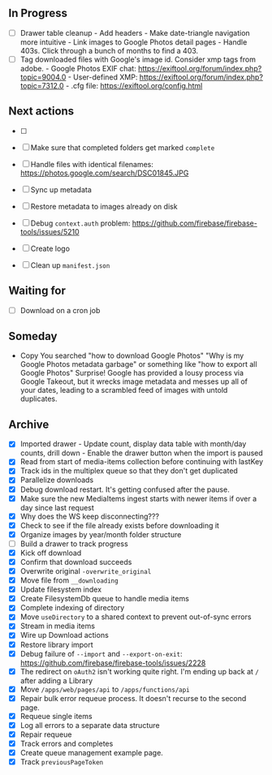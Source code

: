 ## In Progress

- [ ] Drawer table cleanup
      - Add headers
      - Make date-triangle navigation more intuitive
      - Link images to Google Photos detail pages
      - Handle 403s. Click through a bunch of months to find a 403.
- [ ] Tag downloaded files with Google's image id. Consider xmp tags from adobe. 
      - Google Photos EXIF chat: https://exiftool.org/forum/index.php?topic=9004.0 
      - User-defined XMP: https://exiftool.org/forum/index.php?topic=7312.0 
      - .cfg file: https://exiftool.org/config.html

## Next actions

- [ ]
- [ ] Make sure that completed folders get marked `complete`

- [ ] Handle files with identical filenames: https://photos.google.com/search/DSC01845.JPG

- [ ] Sync up metadata
- [ ] Restore metadata to images already on disk
- [ ] Debug `context.auth` problem: https://github.com/firebase/firebase-tools/issues/5210
- [ ] Create logo
- [ ] Clean up `manifest.json`

## Waiting for

- [ ] Download on a cron job

## Someday

- Copy
  You searched "how to download Google Photos"
  "Why is my Google Photos metadata garbage"
  or something like "how to export all Google Photos"
  Surprise! Google has provided a lousy process via Google Takeout,
  but it wrecks image metadata and messes up all of your dates,
  leading to a scrambled feed of images with untold duplicates.

## Archive

- [x] Imported drawer 
      - Update count, display data table with month/day counts, drill down
      - Enable the drawer button when the import is paused
- [x] Read from start of media-items collection before continuing with lastKey
- [x] Track ids in the multiplex queue so that they don't get duplicated
- [x] Parallelize downloads
- [x] Debug download restart. It's getting confused after the pause.
- [x] Make sure the new MediaItems ingest starts with newer items if over a day since last request
- [x] Why does the WS keep disconnecting???
- [x] Check to see if the file already exists before downloading it
- [x] Organize images by year/month folder structure
- [ ] Build a drawer to track progress
- [x] Kick off download
- [x] Confirm that download succeeds
- [x] Overwrite original `-overwrite_original`
- [x] Move file from `__downloading`
- [x] Update filesystem index
- [x] Create FilesystemDb queue to handle media items
- [x] Complete indexing of directory
- [x] Move `useDirectory` to a shared context to prevent out-of-sync errors
- [x] Stream in media items
- [x] Wire up Download actions
- [x] Restore library import
- [x] Debug failure of `--import` and `--export-on-exit`: https://github.com/firebase/firebase-tools/issues/2228
- [x] The redirect on `oAuth2` isn't working quite right. I'm ending up back at `/` after adding a Library
- [x] Move `/apps/web/pages/api` to `/apps/functions/api`
- [x] Repair bulk error requeue process. It doesn't recurse to the second page.
- [x] Requeue single items
- [x] Log all errors to a separate data structure
- [x] Repair requeue
- [x] Track errors and completes
- [x] Create queue management example page.
- [x] Track `previousPageToken`
